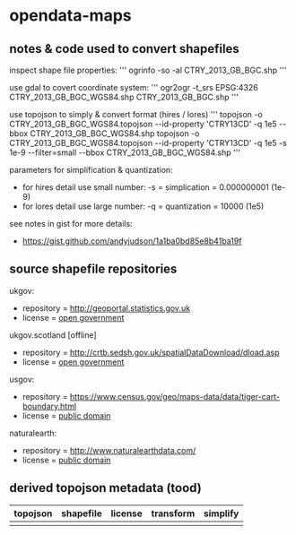 # opendata-maps


## notes & code used to convert shapefiles

inspect shape file properties:
'''
ogrinfo -so -al CTRY_2013_GB_BGC.shp
'''

use gdal to covert coordinate system:
'''
ogr2ogr -t_srs EPSG:4326 CTRY_2013_GB_BGC_WGS84.shp CTRY_2013_GB_BGC.shp
'''

use topojson to simply & convert format (hires / lores)
'''
topojson -o CTRY_2013_GB_BGC_WGS84.topojson --id-property 'CTRY13CD' -q 1e5 --bbox CTRY_2013_GB_BGC_WGS84.shp
topojson -o CTRY_2013_GB_BGC_WGS84.topojson --id-property 'CTRY13CD' -q 1e5 -s 1e-9 --filter=small --bbox CTRY_2013_GB_BGC_WGS84.shp
'''

parameters for simplification & quantization:

- for hires detail use small number: -s = simplication = 0.000000001 (1e-9) 
- for lores detail use large number: -q = quantization = 10000 (1e5)

see notes in gist for more details:

- https://gist.github.com/andyjudson/1a1ba0bd85e8b41ba19f


## source shapefile repositories

ukgov:

- repository = http://geoportal.statistics.gov.uk
- license = [open government](http://www.nationalarchives.gov.uk/doc/open-government-licence/version/3/)

ukgov.scotland [offline]

- repository = http://crtb.sedsh.gov.uk/spatialDataDownload/dload.asp
- license = [open government](http://www.nationalarchives.gov.uk/doc/open-government-licence/version/3/)

usgov:

- repository = https://www.census.gov/geo/maps-data/data/tiger-cart-boundary.html
- license = [public domain](https://ask.census.gov/prweb/PRServletCustom/YACFBFye-rFIz_FoGtyvDRUGg1Uzu5Mn*/!STANDARD)

naturalearth:

- repository = http://www.naturalearthdata.com/
- license = [public domain](http://www.naturalearthdata.com/about/terms-of-use/)


## derived topojson metadata (tood)


|topojson|shapefile|license|transform|simplify|
|---|---|---|---|---|
||||||

